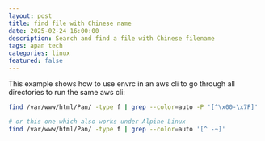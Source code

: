 ```yaml
---
layout: post
title: find file with Chinese name
date: 2025-02-24 16:00:00
description: Search and find a file with Chinese filename
tags: apan tech
categories: linux
featured: false
---
```


This example shows how to use envrc in an aws cli to go through all directories to run the same aws cli:
```bash
find /var/www/html/Pan/ -type f | grep --color=auto -P '[^\x00-\x7F]'

# or this one which also works under Alpine Linux
find /var/www/html/Pan/ -type f | grep --color=auto '[^ -~]'
```
